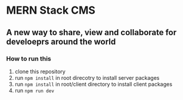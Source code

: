 # MERN Stack CMS
## A new way to share, view and collaborate for develoeprs around the world

### How to run this

1. clone this repository
2. run ```npm install``` in root direcotry to install server packages
3. run ```npm install``` in root/client directory to install client packages
4. run ```npm run dev```


